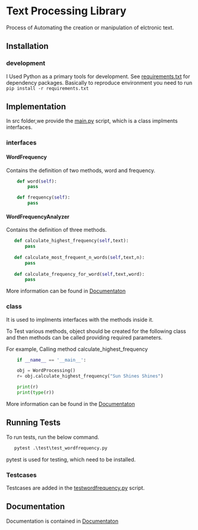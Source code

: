 
# Text Processing Library

Process of Automating the creation or manipulation of elctronic text. 


## Installation

### development

I Used Python as a primary tools for development. 
See [requirements.txt](requirement.txt) for dependency packages. 
Basically to reproduce environment you need to run `pip install -r requirements.txt`



## Implementation

In src folder,we provide the [main.py](../Word-Processing-Library/src/main.py) script, which is a class implments interfaces. 

### interfaces

#### WordFrequency

Contains the definition of two methods, word and frequency. 

```py
    def word(self):
        pass

    def frequency(self):
        pass
```

#### WordFrequencyAnalyzer

Contains the definition of three methods. 
 ```py
    def calculate_highest_frequency(self,text):
        pass
    
    def calculate_most_frequent_n_words(self,text,n):
        pass
    
    def calculate_frequency_for_word(self,text,word):
        pass
```
More information can be found in [Documentaton](./Docs/_build/html/index.html)

### class

It is used to implments interfaces with the methods inside it. 

To Test various methods, object should be created for the following class and then methods can be called providing required parameters. 

For example, Calling method calculate_highest_frequency
```py
    if __name__ == '__main__':

    obj = WordProcessing()
    r= obj.calculate_highest_frequency("Sun Shines Shines")

    print(r)
    print(type(r))

```

More information can be found in the [Documentaton](./Docs/_build/html/index.html)


## Running Tests

To run tests, run the below command. 

```py
   pytest .\test\test_wordfrequency.py 
```
pytest is used for testing, which need to be installed.

### Testcases

Testcases are added in the [testwordfrequency.py](../Word-Processing-Library/test/test_wordfrequency.py) script.

## Documentation

Documentation is contained in [Documentaton](./Docs/_build/html/index.html)

